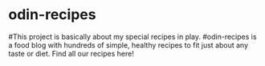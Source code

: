 # odin-recipes
#This project is basically about my special recipes in play.
#odin-recipes is a food blog with hundreds of simple, healthy recipes to fit just about any taste or diet. Find all our recipes here!
